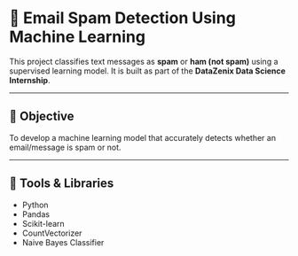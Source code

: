 # 📧 Email Spam Detection Using Machine Learning

This project classifies text messages as **spam** or **ham (not spam)** using a supervised learning model. It is built as part of the **DataZenix Data Science Internship**.

---

## 🎯 Objective

To develop a machine learning model that accurately detects whether an email/message is spam or not.

---

## 🧰 Tools & Libraries

- Python
- Pandas
- Scikit-learn
- CountVectorizer
- Naive Bayes Classifier
